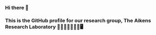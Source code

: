### Hi there 👋
### This is the GitHub profile for our research group, The Aikens Research Laboratory 🧪👩🏻‍🔬👨🏻‍🔬🖥️
